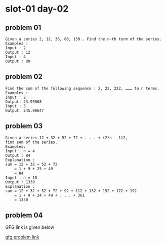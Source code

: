 # slot-01 day-02

## problem 01

    Given a series 2, 12, 36, 80, 150.. Find the n-th term of the series.
    Examples :
    Input : 2
    Output : 12
    Input : 4
    Output : 80

## problem 02

    Find the sum of the following sequence : 2, 22, 222, ……… to n terms.
    Examples :
    Input : 2
    Output: 23.99868
    Input : 3
    Output: 245.98647

## problem 03

    Given a series 12 + 32 + 52 + 72 + . . . + (2*n – 1)2, 
    find sum of the series.
    Examples:
    Input : n = 4
    Output : 84
    Explanation :
    sum = 12 + 32 + 52 + 72
        = 1 + 9 + 25 + 49
        = 84
    Input : n = 10
    Output : 1330
    Explanation :
    sum = 12 + 32 + 52 + 72 + 92 + 112 + 132 + 152 + 172 + 192
        = 1 + 9 + 24 + 49 + . . . + 361
        = 1330
    
## problem 04

GFG link is given below

[gfg problem link](https://www.geeksforgeeks.org/problems/cutting-rectangles--170647/1?page=8&category=Mathematical,Numbers,logical-thinking&sortBy=submissions)
